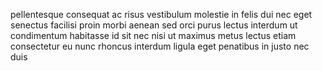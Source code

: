 pellentesque consequat ac risus vestibulum molestie in felis dui nec eget
senectus facilisi proin morbi aenean sed orci purus lectus interdum ut
condimentum habitasse id sit nec nisi ut maximus metus lectus etiam consectetur
eu nunc rhoncus interdum ligula eget penatibus in justo nec duis